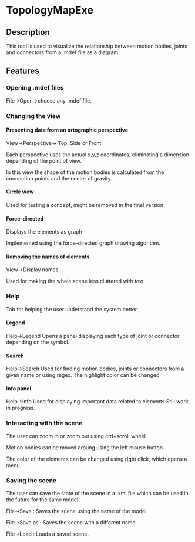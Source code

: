 # TopologyMapExe

## Description
This tool is used to visualize the relationship between motion bodies, joints and connectors from a .mdef file as a diagram.

## Features
### Opening .mdef files
File->Open->choose any .mdef file.
### Changing the view
#### Presenting data from an ortographic perspective 
View->Perspective-> Top, Side or Front

Each perspective uses the actual x,y,z coordinates, eliminating a dimension depending of the point of view.

In this view the shape of the motion bodies is calculated from the connection points and the center of gravity.

#### Circle view
Used for testing a concept, might be removed in the final version

#### Force-directed
Displays the elements as graph

Implemented using the force-directed graph drawing algorithm.

#### Removing the names of elements.
View->Display names

Used for making the whole scene less cluttered with text.

### Help
Tab for helping the user understand the system better.

#### Legend
Help->Legend
Opens a panel displaying each type of joint or connector depending on the symbol.

#### Search
Help->Search
Used for finding motion bodies, joints or connectors from a given name or using regex.
The highlight color can be changed.

#### Info panel
Help->Info
Used for displaying important data related to elements
Still work in progress.

### Interacting with the scene
The user can zoom in or zoom out using ctrl+scroll wheel.

Motion bodies can be moved aroung using the left mouse button.

The color of the elements can be changed using right click, which opens a menu.

### Saving the scene

The user can save the state of the scene in a .xml file which can be used in the future for the same model.

File->Save : Saves the scene using the name of the model.

File->Save as : Saves the scene with a different name.

File->Load : Loads a saved scene.



